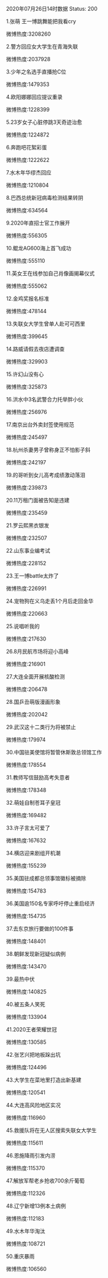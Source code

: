 2020年07月26日14时数据
Status: 200

1.张萌 王一博跳舞能把我看cry

微博热度:3208260

2.警方回应女大学生在青海失联

微博热度:2037928

3.少年之名选手直播抢C位

微博热度:1479353

4.欧阳娜娜回应提议重录

微博热度:1228399

5.23岁女子心脏停跳3天奇迹治愈

微博热度:1224872

6.奔跑吧花絮彩蛋

微博热度:1222622

7.水木年华缪杰回应

微博热度:1210804

8.巴西总统新冠病毒检测结果转阴

微博热度:634564

9.2020年直招士官工作展开

微博热度:556305

10.鲲龙AG600海上首飞成功

微博热度:555110

11.英女王在线参加自己肖像画揭幕仪式

微博热度:555062

12.金鸡奖报名标准

微博热度:478144

13.失联女大学生曾单人赴可可西里

微博热度:399645

14.路威请假去夜店遭调查

微博热度:329903

15.许幻山没有心

微博热度:325873

16.洪水中3名武警合力托举胖小伙

微博热度:256976

17.南京出台外卖封签使用规范

微博热度:245497

18.杭州杀妻男子曾称身正不怕影子斜

微博热度:242197

19.的哥听到女儿高考成绩激动落泪

微博热度:239873

20.11万租门面被告知是违建

微博热度:235459

21.罗云熙黑衣银发

微博热度:232507

22.山东事业编考试

微博热度:228152

23.王一博battle太炸了

微博热度:226991

24.宠物狗在义乌走丢1个月后走回金华

微博热度:220663

25.说唱听我的

微博热度:217630

26.8月民航市场将迎小高峰

微博热度:216901

27.大连全面开展核酸检测

微博热度:206478

28.国乒丑萌版漫画形象

微博热度:202042

29.武汉这十二类行为将被禁止

微博热度:179974

30.中国驻美使馆将暂管休斯敦总领馆工作

微博热度:178554

31.教师写信鼓励高考失意者

微博热度:178348

32.萌娃自制苍耳子皇冠

微博热度:169482

33.许子言太可爱了

微博热度:167632

34.横店迎来剧组开机潮

微博热度:155239

35.美国驻成都总领事馆徽标被摘除

微博热度:154783

36.美国逾150名专家呼吁停止重启经济

微博热度:154735

37.去东京旅行要做的100件事

微博热度:148401

38.朝鲜发现新冠疑似病例

微博热度:143470

39.最热中伏

微博热度:140825

40.被五条人笑死

微博热度:133904

41.2020王者荣耀世冠

微博热度:130585

42.张艺兴把地板跺出坑

微博热度:124496

43.大学生在菜地里打造出新基建

微博热度:120541

44.大连高风险地区实况

微博热度:116960

45.救援队将在无人区搜索失联女大学生

微博热度:115611

46.恩施降雨引发内涝

微博热度:115370

47.解放军帮老乡抢收700余斤葡萄

微博热度:112326

48.辽宁新增13例本土病例

微博热度:112183

49.水木年华淘汰

微博热度:108721

50.重庆暴雨

微博热度:106560

